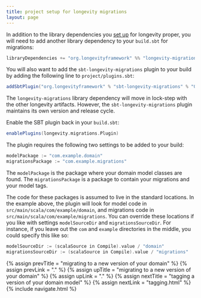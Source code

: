 ```yaml
---
title: project setup for longevity migrations
layout: page
---
```


In addition to the library dependencies you [set up](../prelims/project-setup.html) for longevity
proper, you will need to add another library dependency to your `build.sbt` for migrations:

```scala
libraryDependencies += "org.longevityframework" %% "longevity-migrations" % "0.27.0"
```

You will also want to add the `sbt-longevity-migrations` plugin to your build by adding the
following line to `project/plugins.sbt`:

```scala
addSbtPlugin("org.longevityframework" % "sbt-longevity-migrations" % "0.2.0")
```

The `longevity-migrations` library dependency will move in lock-step with the other longevity
artifacts. However, the `sbt-longevity-migrations` plugin maintains its own version and release
cycle.

Enable the SBT plugin back in your `build.sbt`:

```scala
enablePlugins(longevity.migrations.Plugin)
```

The plugin requires the following two settings to be added to your build:

```scala
modelPackage := "com.example.domain"
migrationsPackage := "com.example.migrations"
```

The `modelPackage` is the package where your domain model classes are found. The `migrationsPackage`
is a package to contain your migrations and your model tags.

The code for these packages is assumed to live in the standard locations. In the example above,
the plugin will look for model code in `src/main/scala/com/example/domain`, and migrations code in
`src/main/scala/com/example/migrations`. You can override these locations if you like with settings
`modelSourceDir` and `migrationsSourceDir`. For instance, if you leave out the `com` and `example`
directories in the middle, you could specify this like so:

```scala
modelSourceDir := (scalaSource in Compile).value / "domain"
migrationsSourceDir := (scalaSource in Compile).value / "migrations"
```

{% assign prevTitle = "migrating to a new version of your domain" %}
{% assign prevLink  = "." %}
{% assign upTitle   = "migrating to a new version of your domain" %}
{% assign upLink    = "." %}
{% assign nextTitle = "tagging a version of your domain model" %}
{% assign nextLink  = "tagging.html" %}
{% include navigate.html %}
